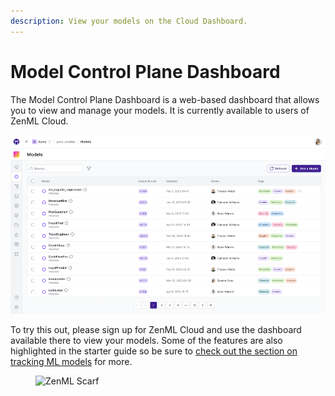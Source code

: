 ```yaml
---
description: View your models on the Cloud Dashboard.
---
```


# Model Control Plane Dashboard

The Model Control Plane Dashboard is a web-based dashboard that allows you to
view and manage your models. It is currently available to users of ZenML Cloud.

![](../../../../book/.gitbook/assets/model-control-plane-dashboard.png)

To try this out, please sign up for ZenML Cloud and use the dashboard available
there to view your models. Some of the features are also highlighted in the
starter guide so be sure to [check out the section on tracking ML
models](../../starter-guide/track-ml-models.md) for more.


<!-- For scarf -->
<figure><img alt="ZenML Scarf" referrerpolicy="no-referrer-when-downgrade" src="https://static.scarf.sh/a.png?x-pxid=f0b4f458-0a54-4fcd-aa95-d5ee424815bc" /></figure>
